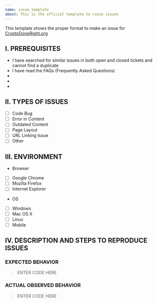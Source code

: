```yaml
---
name: issue_template
about: This is the official template to raise issues
---
```


This template shows the proper format to make an issue for [CryptoDoneRight.org](https://cryptodoneright.org/ciscodemo/)

## I. PREREQUISITES 

-  I have searched for similar issues in both open and closed tickets and cannot find a duplicate
-  I have read the FAQs (Frequently Asked Questions)
-
- 
-

## II. TYPES OF ISSUES

- [ ] Code Bug
- [ ] Error in Content
- [ ] Outdated Content
- [ ] Page Layout
- [ ] URL Linking Issue
- [ ] Other

## III. ENVIRONMENT

* Browser
- [ ] Google Chrome 
- [ ] Mozilla Firefox
- [ ] Internet Explorer

* OS
- [ ] Windows
- [ ] Mac OS X
- [ ] Linux
- [ ] Mobile

## IV. DESCRIPTION AND STEPS TO REPRODUCE ISSUES 
### EXPECTED BEHAVIOR
>ENTER CODE HERE
>
>

### ACTUAL OBSERVED BEHAVIOR
>ENTER CODE HERE
>
>
